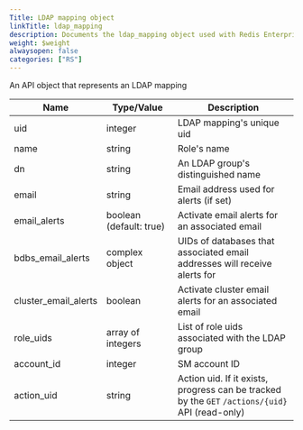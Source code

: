 ```yaml
---
Title: LDAP mapping object
linkTitle: ldap_mapping
description: Documents the ldap_mapping object used with Redis Enterprise Software REST API calls.
weight: $weight
alwaysopen: false
categories: ["RS"]
---
```


An API object that represents an LDAP mapping

| Name | Type/Value | Description |
|------|------------|-------------|
| uid                   | integer            | LDAP mapping's unique uid |
| name                  | string             | Role's name |
| dn                    | string             | An LDAP group's distinguished name |
| email                 | string             | Email address used for alerts (if set) |
| email_alerts          | boolean (default:&nbsp;true) | Activate email alerts for an associated email |
| bdbs_email_alerts     | complex object     | UIDs of databases that associated email addresses will receive alerts for |
| cluster_email_alerts  | boolean            | Activate cluster email alerts for an associated email |
| role_uids             | array of integers  | List of role uids associated with the LDAP group |
| account_id            | integer            | SM account ID |
| action_uid            | string             | Action uid. If it exists, progress can be tracked by the `GET`&nbsp;`/actions/{uid}` API (read-only) |
